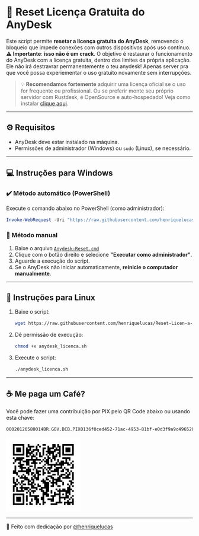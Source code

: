 
# 🔄 Reset Licença Gratuita do AnyDesk

Este script permite **resetar a licença gratuita do AnyDesk**, removendo o bloqueio que impede conexões com outros dispositivos após uso contínuo.  
⚠️ **Importante**: **isso não é um crack**. O objetivo é restaurar o funcionamento do AnyDesk com a licença gratuita, dentro dos limites da própria aplicação. Ele não irá destravrar permanentemente o teu anydesk! Apenas server pra que você possa experiementar o uso gratuito novamente sem interrupções.

> 💡 **Recomendamos fortemente** adquirir uma licença oficial se o uso for frequente ou profissional.
> Ou se preferir monte seu próprio servidor com Rustdesk, é OpenSource e auto-hospedado! Veja como instalar <a href="https://github.com/henriquelucas/Rustdesk-Server/tree/main" />clique aqui</a>.
---

## ⚙️ Requisitos

- AnyDesk deve estar instalado na máquina.
- Permissões de administrador (Windows) ou `sudo` (Linux), se necessário.

---

## 💻 Instruções para Windows

### ✔️ Método automático (PowerShell)

Execute o comando abaixo no PowerShell (como administrador):

```powershell
Invoke-WebRequest -Uri "https://raw.githubusercontent.com/henriquelucas/Reset-Licen-a-Anydesk/main/Anydesk-Reset.cmd" -OutFile "Anydesk_reset.cmd"; Start-Process "Anydesk_reset.cmd"
```

### 🧭 Método manual

1. Baixe o arquivo [`Anydesk-Reset.cmd`](https://raw.githubusercontent.com/henriquelucas/Reset-Licen-a-Anydesk/main/Anydesk-Reset.cmd)  
2. Clique com o botão direito e selecione **"Executar como administrador"**.  
3. Aguarde a execução do script.  
4. Se o AnyDesk não iniciar automaticamente, **reinicie o computador manualmente**.

---

## 🐧 Instruções para Linux

1. Baixe o script:
   ```bash
   wget https://raw.githubusercontent.com/henriquelucas/Reset-Licen-a-Anydesk/main/anydesk_licenca.sh
   ```

2. Dê permissão de execução:
   ```bash
   chmod +x anydesk_licenca.sh
   ```

3. Execute o script:
   ```bash
   ./anydesk_licenca.sh
   ```

---

## ☕ Me paga um Café?

Você pode fazer uma contribuição por PIX pelo QR Code abaixo ou usando esta chave:

```bash
00020126580014BR.GOV.BCB.PIX0136f0ced452-71ac-4953-81bf-e0d3f9a9c4965204000053039865802BR5923Henrique Lucas de Sousa6009SAO PAULO62140510WMg6htGSjk63045B58
```

<img src="https://raw.githubusercontent.com/henriquelucas/Reset-Licen-a-Anydesk/refs/heads/main/qrcode-pix.png" width="200" />

---

🔗 Feito com dedicação por [@henriquelucas](https://github.com/henriquelucas)
